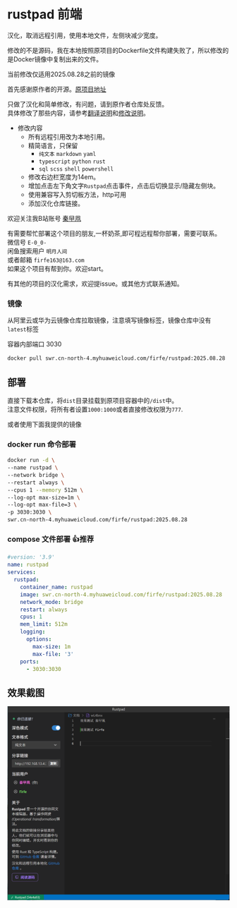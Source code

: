 # rustpad 前端

汉化，取消远程引用，使用本地文件，左侧块减少宽度。

修改的不是源码，我在本地按照原项目的Dockerfile文件构建失败了，所以修改的是Docker镜像中复制出来的文件。

当前修改仅适用2025.08.28之前的镜像

首先感谢原作者的开源。[原项目地址](https://github.com/ekzhang/rustpad)

只做了汉化和简单修改，有问题，请到原作者仓库处反馈。  
具体修改了那些内容，请参考[翻译说明](./翻译说明.md)和[修改说明](./修改说明.md)。
- 修改内容
  - 所有远程引用改为本地引用。
  - 精简语言，只保留 
    - `纯文本` `markdown` `yaml`
    - `typescript` `python` `rust`
    - `sql` `scss` `shell` `powershell`
  - 修改右边栏宽度为14em。
  - 增加点击左下角文字`Rustpad`点击事件，点击后切换显示/隐藏左侧块。
  - 使用兼容写入剪切板方法，http可用
  - 添加汉化仓库链接。

欢迎关注我B站账号 [秦曱凧](https://space.bilibili.com/17547201)

有需要帮忙部署这个项目的朋友,一杯奶茶,即可程远程帮你部署，需要可联系。  
微信号 `E-0_0-`  
闲鱼搜索用户 `明月人间`  
或者邮箱 `firfe163@163.com`  
如果这个项目有帮到你。欢迎start。

有其他的项目的汉化需求，欢迎提issue。或其他方式联系通知。

### 镜像

从阿里云或华为云镜像仓库拉取镜像，注意填写镜像标签，镜像仓库中没有`latest`标签

容器内部端口 3030

```bash
docker pull swr.cn-north-4.myhuaweicloud.com/firfe/rustpad:2025.08.28
```
## 部署

直接下载本仓库，将`dist`目录挂载到原项目容器中的`/dist`中。  
注意文件权限，将所有者设置`1000:1000`或者直接修改权限为`777`.

或者使用下面我提供的镜像

### docker run 命令部署

```bash
docker run -d \
--name rustpad \
--network bridge \
--restart always \
--cpus 1 --memory 512m \
--log-opt max-size=1m \
--log-opt max-file=3 \
-p 3030:3030 \
swr.cn-north-4.myhuaweicloud.com/firfe/rustpad:2025.08.28
```
### compose 文件部署 👍推荐

```yaml
#version: '3.9'
name: rustpad
services:
  rustpad:
    container_name: rustpad
    image: swr.cn-north-4.myhuaweicloud.com/firfe/rustpad:2025.08.28
    network_mode: bridge
    restart: always
    cpus: 1
    mem_limit: 512m
    logging:
      options:
        max-size: 1m
        max-file: '3'
    ports:
      - 3030:3030
```

## 效果截图

![效果图](图片/效果图.png)


